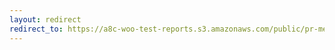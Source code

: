 ```yaml
---
layout: redirect
redirect_to: https://a8c-woo-test-reports.s3.amazonaws.com/public/pr-merge/45540/api/index.html
---
```

